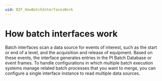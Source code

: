 ```yaml
---
uid: BIF_HowBatchInterfacesWork
---
```


# How batch interfaces work

Batch interfaces scan a data source for events of interest, such as the start or end of a level, and the acquisition and release of equipment. Based on these events, the interface generates entries in the PI Batch Database or event frames. To handle configurations in which multiple batch execution systems manage related batch processes that you want to merge, you can configure a single interface instance to read multiple data sources.

